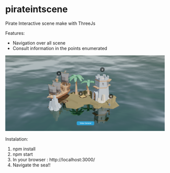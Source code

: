 # pirateintscene
Pirate Interactive scene make with ThreeJs

Features:
- Navigation over all scene
- Consult information in the points enumerated

![img](pirate_scene3.png)

Instalation:
1. npm install
2. npm start
3. In your browser : http://localhost:3000/
4. Navigate the sea!!

